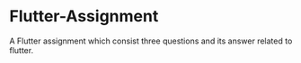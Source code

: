# Flutter-Assignment
A Flutter assignment which consist three questions and its answer related to flutter.
